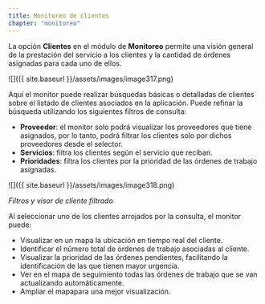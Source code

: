```yaml
---
title: Monitoreo de clientes
chapter: "monitoreo"
---
```


La opción **Clientes** en el módulo de **Monitoreo** permite una visión general de la prestación del servicio a los clientes y la cantidad de órdenes asignadas para cada uno de ellos.

![]({{ site.baseurl }}/assets/images/image317.png)

Aquí el monitor puede realizar búsquedas básicas o detalladas de clientes sobre el listado de clientes asociados en la aplicación. Puede refinar la búsqueda utilizando los siguientes filtros de consulta:

*   **Proveedor**: el monitor solo podrá visualizar los proveedores que tiene asignados, por lo tanto, podrá filtrar los clientes solo por dichos proveedores desde el selector.
*   **Servicios**: filtra los clientes según el servicio que reciban.
*   **Prioridades**: filtra los clientes por la prioridad de las órdenes de trabajo asignadas.


![]({{ site.baseurl }}/assets/images/image318.png)

_Filtros y visor de cliente filtrado_

Al seleccionar uno de los clientes arrojados por la consulta, el monitor puede:

*   Visualizar en un mapa la ubicación en tiempo real del cliente.
*   Identificar el número total de órdenes de trabajo asociadas al cliente.
*   Visualizar la prioridad de las órdenes pendientes, facilitando la identificación de las que tienen mayor urgencia.
*   Ver en el mapa de seguimiento todas las órdenes de trabajo que se van actualizando automáticamente.
*   Ampliar el mapapara una mejor visualización.
